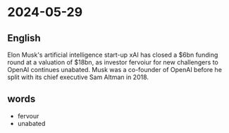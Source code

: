 # 2024-05-29

## English
Elon Musk's artificial intelligence start-up
xAI has closed a $6bn funding round at a
valuation of $18bn, as investor fervoiur for
new challengers to OpenAI continues
unabated. Musk was a co-founder of
OpenAI before he split with its chief
executive Sam Altman in 2018.

## words
* fervour
* unabated
